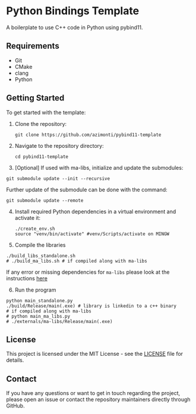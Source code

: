 # Python Bindings Template

A boilerplate to use C++ code in Python using pybind11.

## Requirements

- Git
- CMake
- clang
- Python

## Getting Started

To get started with the template:

1. Clone the repository:
   ```
   git clone https://github.com/azimonti/pybind11-template
   ```
2. Navigate to the repository directory:
   ```
   cd pybind11-template
   ```

3. [Optional] If used with ma-libs, initialize and update the submodules:
  ```
  git submodule update --init --recursive
  ```

Further update of the submodule can be done with the command:
  ```
  git submodule update --remote
  ```

4. Install required Python dependencies in a virtual environment and activate it:
   ```
   ./create_env.sh
   source "venv/bin/activate" #venv/Scripts/activate on MINGW
   ```

5. Compile the libraries
  ```
  ./build_libs_standalone.sh
  # ./build_ma_libs.sh # if compiled along with ma-libs
  ```

  If any error or missing dependencies for `ma-libs` please look at the instructions [here](https://github.com/azimonti/ma-libs)


6. Run the program
  ```
  python main_standalone.py
  ./build/Release/main(.exe) # library is linkedin to a c++ binary
  # if compiled along with ma-libs
  # python main_ma_libs.py
  # ./externals/ma-libs/Release/main(.exe)
  ```

## License

This project is licensed under the MIT License - see the [LICENSE](LICENSE) file for details.

## Contact

If you have any questions or want to get in touch regarding the project, please open an issue or contact the repository maintainers directly through GitHub.
